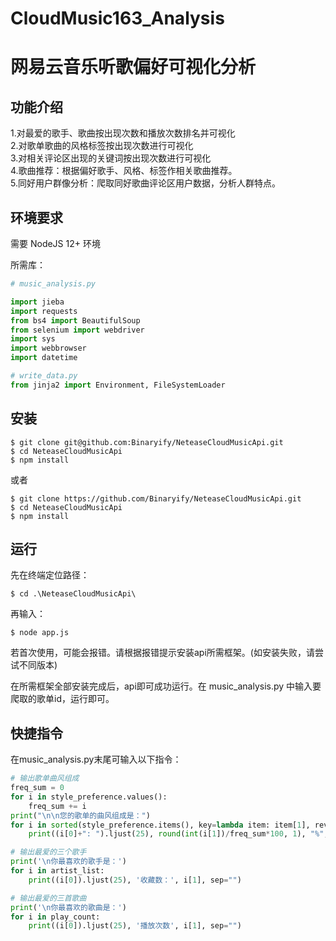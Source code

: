 # CloudMusic163_Analysis
# 网易云音乐听歌偏好可视化分析

## 功能介绍

1.对最爱的歌手、歌曲按出现次数和播放次数排名并可视化<br>
2.对歌单歌曲的风格标签按出现次数进行可视化<br>
3.对相关评论区出现的关键词按出现次数进行可视化<br>
4.歌曲推荐：根据偏好歌手、风格、标签作相关歌曲推荐。<br>
5.同好用户群像分析：爬取同好歌曲评论区用户数据，分析人群特点。

## 环境要求

需要 NodeJS 12+ 环境

所需库：

```py
# music_analysis.py

import jieba
import requests
from bs4 import BeautifulSoup
from selenium import webdriver
import sys
import webbrowser
import datetime
```

```py
# write_data.py
from jinja2 import Environment, FileSystemLoader
```


## 安装

```shell
$ git clone git@github.com:Binaryify/NeteaseCloudMusicApi.git
$ cd NeteaseCloudMusicApi
$ npm install
```

或者

```shell
$ git clone https://github.com/Binaryify/NeteaseCloudMusicApi.git
$ cd NeteaseCloudMusicApi
$ npm install
```


## 运行

先在终端定位路径：

```shell
$ cd .\NeteaseCloudMusicApi\
```

再输入：

```shell
$ node app.js
```

若首次使用，可能会报错。请根据报错提示安装api所需框架。(如安装失败，请尝试不同版本)


在所需框架全部安装完成后，api即可成功运行。在 music_analysis.py 中输入要爬取的歌单id，运行即可。


## 快捷指令

在music_analysis.py末尾可输入以下指令：

```py
# 输出歌单曲风组成
freq_sum = 0
for i in style_preference.values():
    freq_sum += i
print("\n\n您的歌单的曲风组成是：")
for i in sorted(style_preference.items(), key=lambda item: item[1], reverse=True):
    print((i[0]+": ").ljust(25), round(int(i[1])/freq_sum*100, 1), "%", sep="")
```

```py
# 输出最爱的三个歌手
print('\n你最喜欢的歌手是：')
for i in artist_list:
    print((i[0]).ljust(25), '收藏数：', i[1], sep="")
```

```py
# 输出最爱的三首歌曲
print('\n你最喜欢的歌曲是：')
for i in play_count:
    print((i[0]).ljust(25), '播放次数', i[1], sep="")
```
